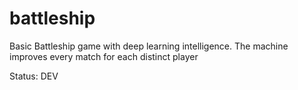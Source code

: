 # battleship
Basic Battleship game with deep learning intelligence. The machine improves every match for each distinct player


Status: DEV
